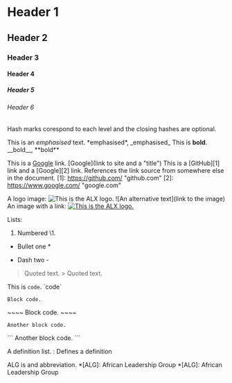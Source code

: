 # Header 1
## Header 2
### Header 3
#### Header 4 ####
##### Header 5 #####
###### Header 6 ######
Hash marks corespond to each level and the closing hashes are optional.

This is an *emphasised* text. \*emphasised\*, \_emphasised\_
This is __bold__. \_\_bold\_\_, \*\*bold\*\*

This is a [Google](https://www.google.com/ "google.com") link. \[Google\]\(link to site and a \"title\"\)
This is a [GitHub][1] link and a [Google][2] link. References the link source from somewhere else in the document.
[1]: https://github.com/ "github.com"
[2]: https://www.google.com/ "google.com"

A logo image: ![This is the ALX logo.](https://africabusinesscommunities.com/Images/Key%20Logos/alx.png "ALX") \!\[An alternative text\]\(link to the image\)
An image with a link: [![This is the ALX logo.](https://africabusinesscommunities.com/Images/Key%20Logos/alx.png "ALX")](https://www.alxafrica.com/ "www.alxafrica.com")

Lists:
1. Numbered \1. 
* Bullet one \* 
- Dash two \- 

> Quoted text. \> Quoted text.

This is `code`. \`code\`
~~~~
Block code.
~~~~
\~\~\~\~
Block code.
\~\~\~\~
```
Another block code.
```
\`\`\`
Another block code.
\`\`\`

A definition list.
: Defines a definition

ALG is and abbreviation.
*[ALG]: African Leadership Group \*\[ALG\]\: African Leadership Group